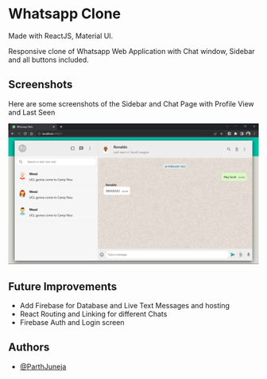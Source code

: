 
# Whatsapp Clone

Made with ReactJS, Material UI.

Responsive clone of Whatsapp Web Application with Chat window, Sidebar and all buttons included.

## Screenshots

Here are some screenshots of the Sidebar and Chat Page with Profile View and Last Seen

![Screenshot](screenshot.png)

## Future Improvements
- Add Firebase for Database and Live Text Messages and hosting
- React Routing and Linking for different Chats
- Firebase Auth and Login screen    
## Authors

- [@ParthJuneja](https://github.com/ParthJuneja)

